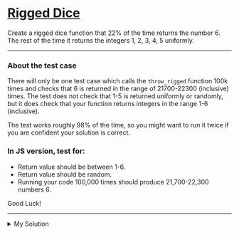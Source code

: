 # [Rigged Dice](https://www.codewars.com/kata/573acc8cffc3d13f61000533)

Create a rigged dice function that 22% of the time returns the number 6. The rest of the time it returns the integers 1,
2, 3, 4, 5 uniformly.

---

### About the test case

There will only be one test case which calls the `throw_rigged` function 100k times and checks that 6 is returned in the
range of 21700-22300 (inclusive) times. The test does not check that 1-5 is returned uniformly or randomly, but it does
check that your function returns integers in the range 1-6 (inclusive).

The test works roughly 98% of the time, so you might want to run it twice if you are confident your solution is correct.

### In JS version, test for:

- Return value should be between 1-6.
- Return value should be random.
- Running your code 100,000 times should produce 21,700-22,300 numbers 6.

Good Luck!

---

<details><summary>My Solution</summary>

```js
function throwRigged() {
  return Math.random() <= 0.22 ? 6 : Math.ceil(Math.random() * 5)
}
```

</details>

